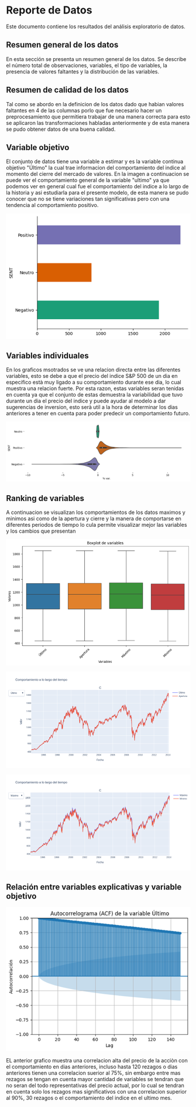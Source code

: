 # Reporte de Datos

Este documento contiene los resultados del análisis exploratorio de datos.

## Resumen general de los datos

En esta sección se presenta un resumen general de los datos. Se describe el número total de observaciones, variables, el tipo de variables, la presencia de valores faltantes y la distribución de las variables.

## Resumen de calidad de los datos

Tal como se abordo en la definicion de los datos dado que habian valores faltantes en 4 de las columnas porlo que fue necesario hacer un preprocesamiento que permitiera trabajar de una manera correcta para esto se aplicaron las transformaciones habladas anteriormente y de esta manera se pudo obtener datos de una buena calidad.

## Variable objetivo

El conjunto de datos tiene una variable a estimar y es la variable continua objetivo "Último" la cual trae informacion del comportamiento del indice al momento del cierre del mercado de valores. En la imagen a continuacion se puede ver el comportamiento general de la variable "ultimo" ya que podemos ver en general cual fue el comportamiento del indice a lo largo de la historia y asi estudiarla para el presente modelo, de esta manera se pudo conocer que no se tiene variaciones tan significativas pero con una tendencia al comportamiento positivo.

![Alt text](Figura_1.png)

## Variables individuales


En los graficos msotrados se ve una relacion directa entre las diferentes variables, esto se debe a que el precio del indice S&P 500 de un dia en especifico està muy ligado a su comportamiento durante ese dia, lo cual muestra una relacion fuerte. Por esta razon, estas variables seran tenidas en cuenta ya que el conjunto de estas demuestra la variabilidad que tuvo durante un dia el precio del indice y puede ayudar al modelo a dar sugerencias de inversion, esto serà util a la hora de determinar los dias anteriores a tener en cuenta para poder predecir un comportamiento futuro.

![Alt text](Figura_2.png)

## Ranking de variables

A continuacion se visualizan los comportamientos de los datos maximos y minimos asi como de la apertura y cierre y la manera de comportarse en diferentes periodos de tiempo lo cula permite visualizar mejor las variables y los cambios que presentan

![Alt text](Figura_3.png)

![Alt text](Interactivo_1.png)

![Alt text](Interactivo_2.png)
## Relación entre variables explicativas y variable objetivo

![Alt text](Figura_4.png)

EL anterior grafico muestra una correlacion alta del precio de la acciòn con el comportamiento en dias anteriores, incluso hasta 120 rezagos o dias anteriores tienen una correlacion suerior al 75%, sin embargo entre mas rezagos se tengan en cuenta mayor cantidad de variables se tendran que no seran del todo representativas del precio actual, por lo cual se tendran en cuenta solo los rezagos mas significativos con una correlacion superior al 90%, 30 rezagos o el comportamiento del indice en el ultimo mes.
